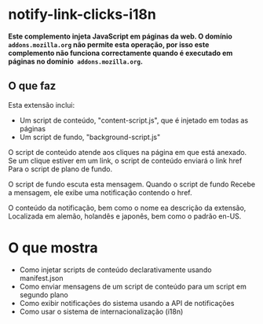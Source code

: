 # notify-link-clicks-i18n
**Este complemento injeta JavaScript em páginas da web. O domínio `addons.mozilla.org` não permite esta operação, por isso este complemento não funciona correctamente quando é executado em páginas no domínio` addons.mozilla.org`.**

## O que faz

Esta extensão inclui:

* Um script de conteúdo, "content-script.js", que é injetado em todas as páginas
* Um script de fundo, "background-script.js"

O script de conteúdo atende aos cliques na página em que está anexado.
Se um clique estiver em um link, o script de conteúdo enviará o link href
Para o script de plano de fundo.

O script de fundo escuta esta mensagem. Quando o script de fundo
Recebe a mensagem, ele exibe uma notificação contendo o href.

O conteúdo da notificação, bem como o nome ea descrição da extensão,
Localizada em alemão, holandês e japonês, bem como o padrão en-US.

# O que mostra

* Como injetar scripts de conteúdo declarativamente usando manifest.json
* Como enviar mensagens de um script de conteúdo para um script em segundo plano
* Como exibir notificações do sistema usando a API de notificações
* Como usar o sistema de internacionalização (i18n)